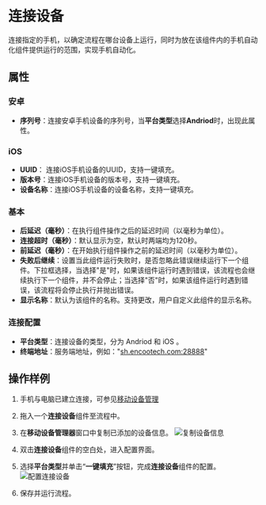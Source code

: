 # 连接设备

连接指定的手机，以确定流程在哪台设备上运行，同时为放在该组件内的手机自动化组件提供运行的范围，实现手机自动化。

## 属性

### 安卓

- **序列号**：连接安卓手机设备的序列号，当**平台类型**选择**Andriod**时，出现此属性。

### iOS

- **UUID**： 连接iOS手机设备的UUID，支持一键填充。
- **版本号**：连接iOS手机设备的版本号，支持一键填充。
- **设备名称**：连接iOS手机设备的设备名称，支持一键填充。

### 基本

- **后延迟（毫秒）**：在执行组件操作之后的延迟时间（以毫秒为单位）。
- **连接超时（毫秒）**：默认显示为空，默认时两端均为120秒。
- **前延迟（毫秒）**：在开始执行组件操作之前的延迟时间（以毫秒为单位）。
- **失败后继续**：设置当此组件运行失败时，是否忽略此错误继续运行下一个组件。下拉框选择，当选择"是"时，如果该组件运行时遇到错误，该流程也会继续执行下一个组件，并不会停止；当选择"否"时，如果该组件运行时遇到错误，该流程将会停止执行并抛出错误。
- **显示名称**：默认为该组件的名称。支持更改，用户自定义此组件的显示名称。

### 连接配置

- **平台类型**：连接设备的类型，分为 Andriod 和 iOS 。
- **终端地址**：服务端地址，例如："<sh.encootech.com:28888>"

## 操作样例

1. 手机与电脑已建立连接，可参见[移动设备管理](../../Studio/process/developProject/MobileDevicesManage/Download.md)

2. 拖入一个**连接设备**组件至流程中。
3. 在**移动设备管理器**窗口中复制已添加的设备信息。
   ![复制设备信息](https://docimages.blob.core.chinacloudapi.cn/images/Activities/copydeviceinformation20201222.png)

4. 双击**连接设备**组件的空白处，进入配置界面。
5. 选择**平台类型**并单击“**一键填充**”按钮，完成**连接设备**组件的配置。  
   ![配置连接设备](https://docimages.blob.core.chinacloudapi.cn/images/Activities/settingconnectservice20201222.png)

6. 保存并运行流程。
